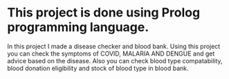 # This project is done using Prolog programming language.

In this project I made a disease checker and blood bank.
Using this project you can check the symptoms of COVID, MALARIA AND DENGUE and get advice based on the disease.
Also you can check blood type compatability, blood donation eligibility and stock of blood type in blood bank.
